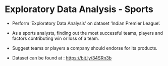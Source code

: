 # Exploratory Data Analysis - Sports
* Perform ‘Exploratory Data Analysis’ on dataset ‘Indian Premier League’.

* As a sports analysts, finding out the most successful teams, players and factors contributing win or loss of a team.

* Suggest teams or players a company should endorse for its products.

* Dataset can be found at : https://bit.ly/34SRn3b
